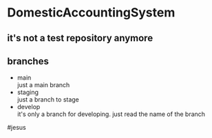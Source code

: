 # DomesticAccountingSystem
## it's not a test repository anymore
## branches
* main<br>
just a main branch
* staging<br>
just a branch to stage
* develop<br>
it's only a branch for developing. just read the name of the branch

#jesus
